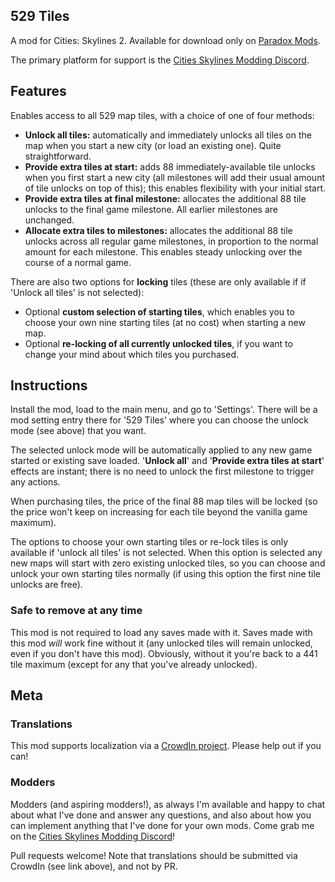 ## 529 Tiles
A mod for Cities: Skylines 2.  Available for download only on [Paradox Mods](https://mods.paradoxplaza.com/mods/74328/Windows).

The primary platform for support is the [Cities Skylines Modding Discord](https://discord.gg/HTav7ARPs2).

## Features
Enables access to all 529 map tiles, with a choice of one of four methods:
- **Unlock all tiles:** automatically and immediately unlocks all tiles on the map when you start a new city (or load an existing one). Quite straightforward.
- **Provide extra tiles at start:** adds 88 immediately-available tile unlocks when you first start a new city (all milestones will add their usual amount of tile unlocks on top of this); this enables flexibility with your initial start.
- **Provide extra tiles at final milestone:** allocates the additional 88 tile unlocks to the final game milestone.  All earlier milestones are unchanged.
- **Allocate extra tiles to milestones:** allocates the additional 88 tile unlocks across all regular game milestones, in proportion to the normal amount for each milestone. This enables steady unlocking over the course of a normal game.

There are also two options for **locking** tiles (these are only available if if 'Unlock all tiles' is not selected):
- Optional **custom selection of starting tiles**, which enables you to choose your own nine starting tiles (at no cost) when starting a new map.
- Optional **re-locking of all currently unlocked tiles**, if you want to change your mind about which tiles you purchased.

## Instructions
Install the mod, load to the main menu, and go to 'Settings'. There will be a mod setting entry there for '529 Tiles' where you can choose the unlock mode (see above) that you want.

The selected unlock mode will be automatically applied to any new game started or existing save loaded. '**Unlock all**' and '**Provide extra tiles at start**' effects are instant; there is no need to unlock the first milestone to trigger any actions.

When purchasing tiles, the price of the final 88 map tiles will be locked (so the price won't keep on increasing for each tile beyond the vanilla game maximum).

The options to choose your own starting tiles or re-lock tiles is only available if 'unlock all tiles' is not selected.  When this option is selected any new maps will start with zero existing unlocked tiles, so you can choose and unlock your own starting tiles normally (if using this option the first nine tile unlocks are free).

### Safe to remove at any time
This mod is not required to load any saves made with it. Saves made with this mod *will* work fine without it (any unlocked tiles will remain unlocked, even if you don't have this mod). Obviously, without it you're back to a 441 tile maximum (except for any that you've already unlocked).

## Meta
### Translations
This mod supports localization via a [CrowdIn project](https://crowdin.com/project/592-tiles).  Please help out if you can!

### Modders
Modders (and aspiring modders!), as always I'm available and happy to chat about what I've done and answer any questions, and also about how you can implement anything that I've done for your own mods.  Come grab me on the [Cities Skylines Modding Discord](https://discord.gg/HTav7ARPs2)!

Pull requests welcome! Note that translations should be submitted via CrowdIn (see link above), and not by PR.